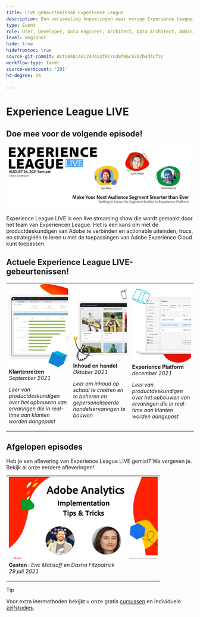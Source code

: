 ```yaml
---
title: LIVE-gebeurtenissen Experience League
description: Een verzameling koppelingen naar vorige Experience League LIVE-gebeurtenissen
type: Event
role: User, Developer, Data Engineer, Architect, Data Architect, Admin, Leader
level: Beginner
hide: true
hidefromtoc: true
source-git-commit: dcfa04814012434a3f017cd0f06c8707b4d4cf2c
workflow-type: tm+mt
source-wordcount: '201'
ht-degree: 1%

---
```



# Experience League LIVE

## Doe mee voor de volgende episode!

<a href="https://www.youtube.com/watch?v=rogVKsTFbWk"><img alt="Als u klikt, gaat u naar de YouTube-lobby voor Experience League Live" src="assets/1440x492.png" /></a>

Experience League LIVE is een live streaming show die wordt gemaakt door het team van Experiencen League.  Het is een kans om met de productdeskundigen van Adobe te verbinden en actionable uiteinden, trucs, en strategieën te leren u met de toepassingen van Adobe Experience Cloud kunt toepassen.


## Actuele Experience League LIVE-gebeurtenissen!

<table>
<tr>
  <td>
      <img alt="Inhoudsservices" src="./assets/journeys.png" />
     <div>
          <strong>Klantenreizen</strong>
     </div>
     <div>
          <em>September 2021</em>
     </div>
    <p>
    <em>Leer van productdeskundigen over het opbouwen van ervaringen die in real-time aan klanten worden aangepast</em>
    <p>
  </td>
  <td>
      <img alt="Inhoudsservices" src="./assets/content.png" />
     <div>
          <strong>Inhoud en handel</strong>
     <div>
          <em>Oktober 2021</em>
     </div>
     </div>
    <p>
    <em>Leer om inhoud op schaal te creëren en te beheren en gepersonaliseerde handelservaringen te bouwen</em>
    <p>
  </td>
  <td>
      <img alt="Inhoudsservices" src="./assets/platform.png" />
     <div>
          <strong>Experience Platform</strong>
     </div>
     <div>
          <em>december 2021</em>
     </div>    
    <p>
    <em>Leer van productdeskundigen over het opbouwen van ervaringen die in real-time aan klanten worden aangepast</em>
    <p>
  </td>
</tr>
</table>


## Afgelopen episodes

Heb je een aflevering van Experience League LIVE gemist? We vergeven je. Bekijk al onze eerdere afleveringen!

<table>
<tr>

<td>
    <a href="https://www.youtube.com/watch?v=lxOvLCzEGBI">
      <img height="225" width="400" alt="Experience League LIVE" src="assets/exl-live-after2.jpg" />
    </a>
     <div>
          <strong>Gasten</strong> :  <i>Eric Matisoff en Dasha Fitzpatrick</i>
     </div>
     <div>
          <em>29 juli 2021</em>
     </div>    
    <p>
    <em></em>
    <p>
  </td>
</tr>
</table>

>[!TIP]
>
>Voor extra leermethoden bekijkt u onze gratis [cursussen](https://experienceleague.adobe.com/#dashboard/learning) en individuele [zelfstudies](https://experienceleague.adobe.com/docs/home-tutorials.html).
